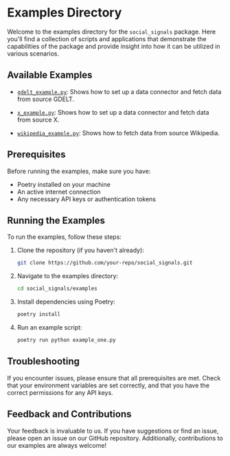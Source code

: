 # Examples Directory

Welcome to the examples directory for the `social_signals` package. Here you'll find a collection of scripts and applications that demonstrate the capabilities of the package and provide insight into how it can be utilized in various scenarios.

## Available Examples

- [`gdelt_example.py`](gdelt_example.py): Shows how to set up a data connector and fetch data from source GDELT.
- [`x_example.py`](x_example.py): Shows how to set up a data connector and fetch data from source X.

- [`wikipedia_example.py`](wikipedia_example.py): Shows how to fetch data from source Wikipedia.

## Prerequisites

Before running the examples, make sure you have:

- Poetry installed on your machine
- An active internet connection
- Any necessary API keys or authentication tokens

## Running the Examples

To run the examples, follow these steps:

1. Clone the repository (if you haven't already):
   ```bash
   git clone https://github.com/your-repo/social_signals.git
   ```
2. Navigate to the examples directory:
   ```bash
   cd social_signals/examples
   ```
3. Install dependencies using Poetry:
   ```bash
   poetry install
   ```
4. Run an example script:
   ```bash
   poetry run python example_one.py
   ```

## Troubleshooting

If you encounter issues, please ensure that all prerequisites are met. Check that your environment variables are set correctly, and that you have the correct permissions for any API keys.

## Feedback and Contributions

Your feedback is invaluable to us. If you have suggestions or find an issue, please open an issue on our GitHub repository. Additionally, contributions to our examples are always welcome!
